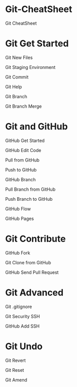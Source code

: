 # Git-CheatSheet
Git CheatSheet


# Git Get Started
Git New Files

Git Staging Environment

Git Commit

Git Help

Git Branch

Git Branch Merge

# Git and GitHub
GitHub Get Started

GitHub Edit Code

Pull from GitHub

Push to GitHub

GitHub Branch

Pull Branch from GitHub

Push Branch to GitHub

GitHub Flow

GitHub Pages

# Git Contribute
GitHub Fork

Git Clone from GitHub

GitHub Send Pull Request

# Git Advanced
Git .gitignore

Git Security SSH

GitHub Add SSH

# Git Undo
Git Revert

Git Reset

Git Amend
